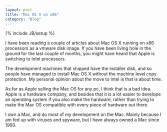 ```yaml
---
layout: post
title: "Mac OS X on x86"
category: "Blog"
---
```

{% include JB/setup %}

I have been reading a couple of articles about Mac OS X running on x86 processors as a vmware disk image. If you have been living hole in the ground for the last couple of months, you might have heard that Apple is switching to Intel processors.

The development machines that shipped have the installer disk, and so people have managed to install Mac OS X without the machine level copy protection. My personal opinion about the move to Intel is that is about time. 

As far as Apple selling the Mac OS for any pc, I think that is a bad idea. Apple is a hardware company, and besides that it is a lot easier to develope an operating system if you also make the hardware, rather than trying to make the Mac OS compatible with every piece of hardware out there.

I own a Mac, and do most of my development on the Mac. Mainly because I am fed up with viruses and spyware, but I have always owned a Mac since 1993.